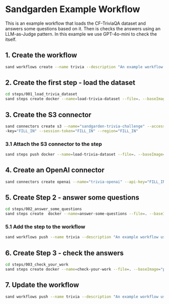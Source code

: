 # Sandgarden Example Workflow

This is an example workflow that loads the CF-TriviaQA dataset and answers some questions based on it.
Then is checks the answers using an LLM-as-Judge pattern. In this example we use GPT-4o-mini to check the itself.

## 1. Create the workflow

```bash
sand workflows create --name trivia --description "An example workflow using GPT-4o-mini to answer questions from the CF-TriviaQA Dataset" --stages='[{"step":"load-trivia-dataset:latest"}]'
```

## 2. Create the first step - load the dataset

```bash
cd steps/001_load_trivia_dataset
sand steps create docker --name=load-trivia-dataset --file=. --baseImage="python:3.12" --entrypoint="handler.handler" --tag=latest
```

## 3. Create the S3 connector

```bash
sand connectors create s3 --name="sandgarden-trivia-challenge" --access-key-id="FILL_IN" --secret-access
-key="FILL_IN" --session-token="FILL_IN" --region="FILL_IN" 
```

### 3.1 Attach the S3 connector to the step

```bash
sand steps push docker --name=load-trivia-dataset --file=. --baseImage="python:3.12" --entrypoint="handler.handler" --connector sandgarden-trivia-challenge --tag=latest
```

## 4. Create an OpenAI connector

```bash
sand connectors create openai --name="trivia-openai" --api-key="FILL_IN"
```

## 5. Create Step 2 - answer some questions

```bash
cd steps/002_answer_some_questions
sand steps create  docker --name=answer-some-questions --file=. --baseImage="python:3.12" --entrypoint="handler.handler"  --connector sandgarden-trivia-challenge,trivia-openai --tag=latest --outputSchema "$(cat response_schema.json)"
```

### 5.1 Add the step to the workflow

```bash
sand workflows push --name trivia --description "An example workflow using GPT-4o-mini to answer questions from the CF-TriviaQA Dataset" --stages='[{"step":"load-trivia-dataset:latest"},{"step":"answer-some-questions:latest"}]'
```

## 6. Create Step 3 - check the answers

```bash
cd steps/003_check_your_work
sand steps create docker --name=check-your-work --file=. --baseImage="python:3.12" --entrypoint="handler.handler" --connector trivia-openai --outputSchema "$(cat output_schema.json)" --inputSchema "$(cat input_schema.json)"
```

## 7. Update the workflow

```bash
sand workflows push --name trivia --description "An example workflow using GPT-4o-mini to answer questions from the CF-TriviaQA Dataset" --stages='[{"step":"load-trivia-dataset:latest"},{"step":"answer-some-questions:latest"},{"step":"check-your-work:latest"}]'
```
